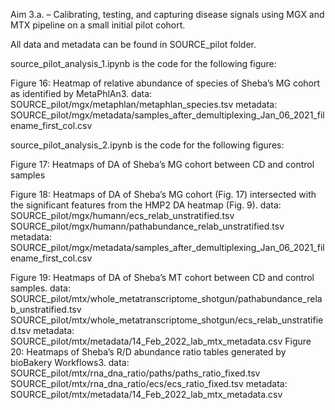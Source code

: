Aim 3.a. – Calibrating, testing, and capturing disease signals using MGX and MTX
pipeline on a small initial pilot cohort.

All data and metadata can be found in SOURCE_pilot folder.

source_pilot_analysis_1.ipynb is the code for the following figure:

Figure 16: Heatmap of relative abundance of species of Sheba’s MG cohort as
identified by MetaPhlAn3.
	data: SOURCE_pilot/mgx/metaphlan/metaphlan_species.tsv
	metadata: SOURCE_pilot/mgx/metadata/samples_after_demultiplexing_Jan_06_2021_filename_first_col.csv


source_pilot_analysis_2.ipynb is the code for the following figures:

Figure 17: Heatmaps of DA of Sheba’s MG cohort between CD and control samples

Figure 18: Heatmaps of DA of Sheba’s MG cohort (Fig. 17) intersected with the significant
features from the HMP2 DA heatmap (Fig. 9).
	data: SOURCE_pilot/mgx/humann/ecs_relab_unstratified.tsv
		SOURCE_pilot/mgx/humann/pathabundance_relab_unstratified.tsv
	metadata: SOURCE_pilot/mgx/metadata/samples_after_demultiplexing_Jan_06_2021_filename_first_col.csv

Figure 19: Heatmaps of DA of Sheba’s MT cohort between CD and control samples.
	data: SOURCE_pilot/mtx/whole_metatranscriptome_shotgun/pathabundance_relab_unstratified.tsv
	 SOURCE_pilot/mtx/whole_metatranscriptome_shotgun/ecs_relab_unstratified.tsv
	metadata: SOURCE_pilot/mtx/metadata/14_Feb_2022_lab_mtx_metadata.csv
Figure 20: Heatmaps of Sheba’s R/D abundance ratio tables generated by bioBakery
Workflows3.
	data: SOURCE_pilot/mtx/rna_dna_ratio/paths/paths_ratio_fixed.tsv
	SOURCE_pilot/mtx/rna_dna_ratio/ecs/ecs_ratio_fixed.tsv
	metadata: SOURCE_pilot/mtx/metadata/14_Feb_2022_lab_mtx_metadata.csv

